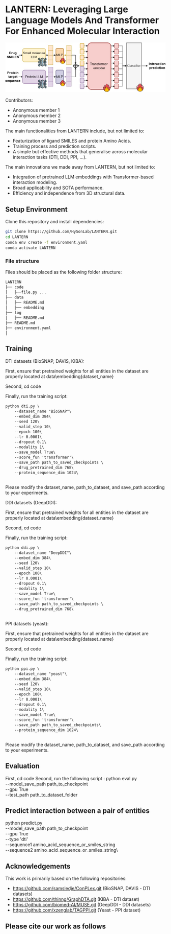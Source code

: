 # LANTERN: Leveraging Large Language Models And Transformer For Enhanced Molecular Interaction

![LANTERN](assets\lantern.jpg)

Contributors:
* Anonymous member 1
* Anonymous member 2
* Anonymous member 3

The main functionalities from LANTERN include, but not limited to:
- Featurization of ligand SMILES and protein Amino Acids.
- Training process and prediction scripts.
- A simple but effective methods that generalise across molecular interaction tasks (DTI, DDI, PPI, ...).

The main innovations we made away from LANTERN, but not limited to:
- Integration of pretrained LLM embeddings with Transformer-based interaction modeling.
- Broad applicability and SOTA performance.
- Efficiency and independence from 3D structural data.

## Setup Environment
Clone this repository and install dependencies:
```bash
git clone https://github.com/HySonLab/LANTERN.git
cd LANTERN
conda env create -f environment.yaml
conda activate LANTERN
```

### File structure 
Files should be placed as the following folder structure:
```
LANTERN
├── code
│   ├──file.py ...
├── data
│   ├── README.md
│   ├── embedding
├── log
│   ├── README.md
├── README.md
├── environment.yaml
│ 
```

## Training
DTI datasets (BioSNAP, DAVIS, KIBA):

First, ensure that pretrained weights for all entities in the dataset are properly located at data\embedding\{dataset_name}

Second, cd code

Finally, run the training script:
```
python dti.py \
    --dataset_name "BioSNAP"\
    --embed_dim 384\
    --seed 120\
    --valid_step 10\
    --epoch 100\
    --lr 0.0001\
    --dropout 0.1\
    --modality 1\
    --save_model True\
    --score_fun 'transformer'\
    --save_path path_to_saved_checkpoints \
    --drug_pretrained_dim 768\
    --protein_sequence_dim 1024\
   
```

Please modify the dataset_name, path_to_dataset, and save_path according to your experiments.

DDI datasets (DeepDDI):

First, ensure that pretrained weights for all entities in the dataset are properly located at data\embedding\{dataset_name}

Second, cd code

Finally, run the training script:
```
python ddi.py \
    --dataset_name "DeepDDI"\
    --embed_dim 384\
    --seed 120\
    --valid_step 10\
    --epoch 100\
    --lr 0.0001\
    --dropout 0.1\
    --modality 1\
    --save_model True\
    --score_fun 'transformer'\
    --save_path path_to_saved_checkpoints \
    --drug_pretrained_dim 768\
   
```

PPI datasets (yeast):

First, ensure that pretrained weights for all entities in the dataset are properly located at data\embedding\{dataset_name}

Second, cd code

Finally, run the training script:
```
python ppi.py \
    --dataset_name "yeast"\
    --embed_dim 384\
    --seed 120\
    --valid_step 10\
    --epoch 100\
    --lr 0.0001\
    --dropout 0.1\
    --modality 1\
    --save_model True\
    --score_fun 'transformer'\
    --save_path path_to_saved_checkpoints\
    --protein_sequence_dim 1024\
   
```

Please modify the dataset_name, path_to_dataset, and save_path according to your experiments.

## Evaluation 
First, cd code
Second, run the following script :
python eval.py \
    --model_save_path path_to_checkpoint \
    --gpu True \
    --test_path path_to_dataset_folder

## Predict interaction between a pair of entities
python predict.py \
    --model_save_path path_to_checkpoint \
    --gpu True \
    --type 'dti' \
    --sequence1 amino_acid_sequence_or_smiles_string\
    --sequence2 amino_acid_sequence_or_smiles_string\

## Acknowledgements

This work is primarily based on the following repositories:

- https://github.com/samsledje/ConPLex.git (BioSNAP, DAVIS - DTI datasets)
- https://github.com/thinng/GraphDTA.git (KIBA - DTI dataset)
- https://github.com/biomed-AI/MUSE.git (DeepDDI - DDI datasets)
- https://github.com/xzenglab/TAGPPI.git (Yeast - PPI dataset)


## Please cite our work as follows

```bibtex
```
